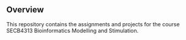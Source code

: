 ## Overview
This repository contains the assignments and projects for the course SECB4313 Bioinformatics Modelling and Stimulation.
